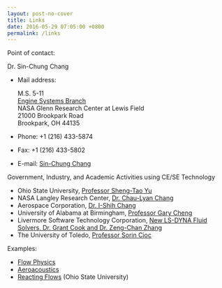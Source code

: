 ```yaml
---
layout: post-no-cover
title: Links
date: 2016-05-29 07:05:00 +0800
permalink: /links
---
```


Point of contact:

Dr. Sin-Chung Chang

* Mail address:

  M.S. 5-11 <br>
  [Engine Systems Branch](http://www.grc.nasa.gov/WWW/enginesys/) <br>
  NASA Glenn Research Center at Lewis Field <br>
  21000 Brookpark Road <br>
  Brookpark, OH 44135

* Phone: +1 (216) 433-5874
* Fax: +1 (216) 433-5802
* E-mail: <a href="mailto:Sin-Chung.Chang-1@nasa.gov">Sin-Chung Chang</a>

Government, Industry, and Academic Activities using CE/SE Technology

* Ohio State University, [Professor Sheng-Tao Yu](http://cfd.eng.ohio-state.edu/research_f.htm)
* NASA Langley Research Center, [Dr. Chau-Lyan Chang](http://www.grc.nasa.gov/WWW/microbus/cese/PUBS/aiaa2006-4780.CL_Chang.pdf)
* Aerospace Corporation, [Dr. I-Shih Chang](http://www.grc.nasa.gov/WWW/microbus/cese/PUBS/Paper4353.pdf)
* University of Alabama at Birmingham, [Professor Gary Cheng](http://www.eng.uab.edu/me/Faculty/gcheng/research.html)
* Livermore Software Technology Corporation, [New LS-DYNA Fluid Solvers, Dr. Grant Cook and Dr. Zeng-Chan Zhang](http://www.dynalook.com/documents/Personally/30.pdf)
* The University of Toledo, [Professor Sorin Cioc](http://www-mime.eng.utoledo.edu/people/faculty/scioc/home.htm)

Examples:

* [Flow Physics](http://www.grc.nasa.gov/WWW/microbus/cese/flowex.html)
* [Aeroacoustics](http://www.grc.nasa.gov/WWW/microbus/cese/aeroex.html)
* [Reacting Flows](http://cfd.eng.ohio-state.edu/research_f.htm) (Ohio State University)
